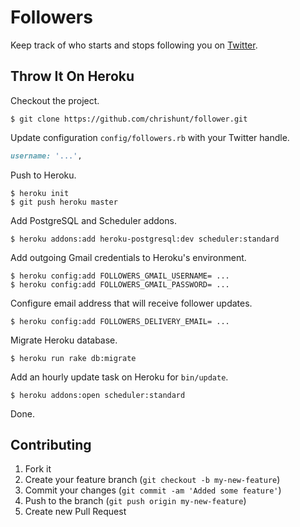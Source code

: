 # Followers

Keep track of who starts and stops following you on
[Twitter](https://twitter.com).

## Throw It On Heroku

Checkout the project.

```
$ git clone https://github.com/chrishunt/follower.git
```

Update configuration `config/followers.rb` with your Twitter handle.

```ruby
username: '...',
```

Push to Heroku.

```
$ heroku init
$ git push heroku master
```

Add PostgreSQL and Scheduler addons.

```
$ heroku addons:add heroku-postgresql:dev scheduler:standard
```

Add outgoing Gmail credentials to Heroku's environment.

```
$ heroku config:add FOLLOWERS_GMAIL_USERNAME= ...
$ heroku config:add FOLLOWERS_GMAIL_PASSWORD= ...
```

Configure email address that will receive follower updates.

```
$ heroku config:add FOLLOWERS_DELIVERY_EMAIL= ...
```

Migrate Heroku database.

```
$ heroku run rake db:migrate
```

Add an hourly update task on Heroku for `bin/update`.

```
$ heroku addons:open scheduler:standard
```

Done.

## Contributing

1. Fork it
2. Create your feature branch (`git checkout -b my-new-feature`)
3. Commit your changes (`git commit -am 'Added some feature'`)
4. Push to the branch (`git push origin my-new-feature`)
5. Create new Pull Request
